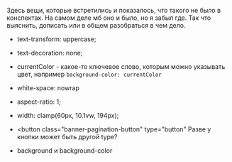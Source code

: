 Здесь вещи, которые встретились и показалось, что такого не было в конспектах. На самом деле мб оно и было, но я забыл где. Так что выяснить, дописать или в общем разобраться в чем дело.

* text-transform: uppercase;
* text-decoration: none;
* currentColor - какое-то ключевое слово, которым можно указывать цвет, например `background-color: currentColor`
* white-space: nowrap
* aspect-ratio: 1;
* width: clamp(60px, 10.1vw, 194px);
* <button class="banner-pagination-button" type="button" Разве у кнопки может быть другой type?



* background и background-color

